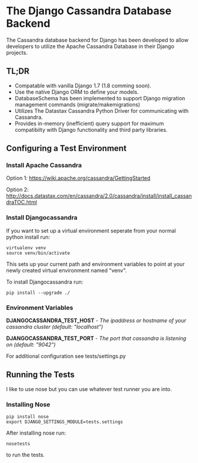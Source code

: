 # The Django Cassandra Database Backend

The Cassandra database backend for Django has been developed to allow developers to utilize the Apache Cassandra Database in their Django projects.

## TL;DR

* Compatable with vanilla Django 1.7 (1.8 comming soon).
* Use the native Django ORM to define your models.
* DatabaseSchema has been implemented to support Django migration management commands (migrate/makemigrations)
* Utilizes The Datastax Cassandra Python Driver for communicating with Cassandra.
* Provides in-memory (inefficient) query support for maximum compatibilty with Django functionality and third party libraries.

## Configuring a Test Environment

### Install Apache Cassandra

Option 1: https://wiki.apache.org/cassandra/GettingStarted

Option 2: http://docs.datastax.com/en/cassandra/2.0/cassandra/install/install_cassandraTOC.html

### Install Djangocassandra

If you want to set up a virtual environment seperate from your normal python install run:

    virtualenv venv
    source venv/bin/activate

This sets up your current path and environment variables to point at your newly created virtual environment named "venv".

To install Djangocassandra run:

    pip install --upgrade ./

### Environment Variables

**DJANGOCASSANDRA_TEST_HOST** - *The ipaddress or hostname of your cassandra cluster (default: "localhost")*


**DJANGOCASSANDRA_TEST_PORT** - *The port that cassandra is listening on (default: "9042")*


For additional configuration see tests/settings.py
    
## Running the Tests

I like to use nose but you can use whatever test runner you are into.

### Installing Nose

    pip install nose 
    export DJANGO_SETTINGS_MODULE=tests.settings

After installing nose run:

    nosetests

to run the tests.
